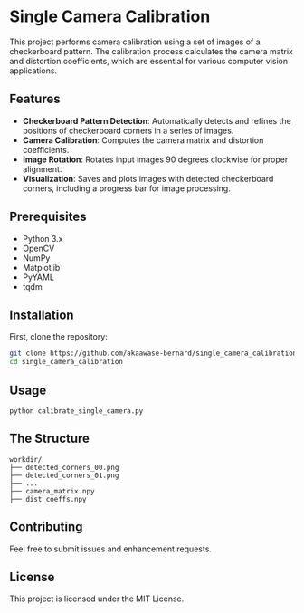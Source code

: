 # Single Camera Calibration

This project performs camera calibration using a set of images of a checkerboard pattern. The calibration process calculates the camera matrix and distortion coefficients, which are essential for various computer vision applications. 

## Features
- **Checkerboard Pattern Detection**: Automatically detects and refines the positions of checkerboard corners in a series of images.
- **Camera Calibration**: Computes the camera matrix and distortion coefficients.
- **Image Rotation**: Rotates input images 90 degrees clockwise for proper alignment.
- **Visualization**: Saves and plots images with detected checkerboard corners, including a progress bar for image processing.

## Prerequisites
- Python 3.x
- OpenCV
- NumPy
- Matplotlib
- PyYAML
- tqdm

## Installation
First, clone the repository:
```sh
git clone https://github.com/akaawase-bernard/single_camera_calibration.git
cd single_camera_calibration
```

## Usage
```python calibrate_single_camera.py```

## The Structure
```
workdir/
├── detected_corners_00.png
├── detected_corners_01.png
├── ...
├── camera_matrix.npy
├── dist_coeffs.npy
```
## Contributing
Feel free to submit issues and enhancement requests.

## License
This project is licensed under the MIT License.

